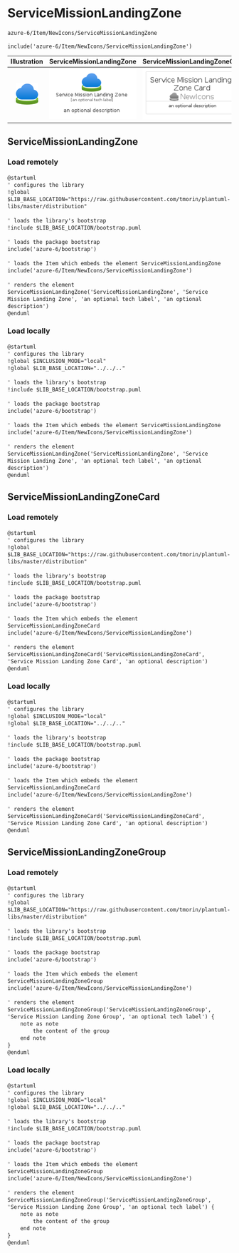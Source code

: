 # ServiceMissionLandingZone


```text
azure-6/Item/NewIcons/ServiceMissionLandingZone
```

```text
include('azure-6/Item/NewIcons/ServiceMissionLandingZone')
```



| Illustration | ServiceMissionLandingZone | ServiceMissionLandingZoneCard | ServiceMissionLandingZoneGroup |
| :---: | :---: | :---: | :---: |
| ![illustration for Illustration](../../../azure-6/Item/NewIcons/ServiceMissionLandingZone.png) | ![illustration for ServiceMissionLandingZone](../../../azure-6/Item/NewIcons/ServiceMissionLandingZone.Local.png) | ![illustration for ServiceMissionLandingZoneCard](../../../azure-6/Item/NewIcons/ServiceMissionLandingZoneCard.Local.png) | ![illustration for ServiceMissionLandingZoneGroup](../../../azure-6/Item/NewIcons/ServiceMissionLandingZoneGroup.Local.png) |




## ServiceMissionLandingZone

### Load remotely
```plantuml
@startuml
' configures the library
!global $LIB_BASE_LOCATION="https://raw.githubusercontent.com/tmorin/plantuml-libs/master/distribution"

' loads the library's bootstrap
!include $LIB_BASE_LOCATION/bootstrap.puml

' loads the package bootstrap
include('azure-6/bootstrap')

' loads the Item which embeds the element ServiceMissionLandingZone
include('azure-6/Item/NewIcons/ServiceMissionLandingZone')

' renders the element
ServiceMissionLandingZone('ServiceMissionLandingZone', 'Service Mission Landing Zone', 'an optional tech label', 'an optional description')
@enduml
```

### Load locally
```plantuml
@startuml
' configures the library
!global $INCLUSION_MODE="local"
!global $LIB_BASE_LOCATION="../../.."

' loads the library's bootstrap
!include $LIB_BASE_LOCATION/bootstrap.puml

' loads the package bootstrap
include('azure-6/bootstrap')

' loads the Item which embeds the element ServiceMissionLandingZone
include('azure-6/Item/NewIcons/ServiceMissionLandingZone')

' renders the element
ServiceMissionLandingZone('ServiceMissionLandingZone', 'Service Mission Landing Zone', 'an optional tech label', 'an optional description')
@enduml
```

## ServiceMissionLandingZoneCard

### Load remotely
```plantuml
@startuml
' configures the library
!global $LIB_BASE_LOCATION="https://raw.githubusercontent.com/tmorin/plantuml-libs/master/distribution"

' loads the library's bootstrap
!include $LIB_BASE_LOCATION/bootstrap.puml

' loads the package bootstrap
include('azure-6/bootstrap')

' loads the Item which embeds the element ServiceMissionLandingZoneCard
include('azure-6/Item/NewIcons/ServiceMissionLandingZone')

' renders the element
ServiceMissionLandingZoneCard('ServiceMissionLandingZoneCard', 'Service Mission Landing Zone Card', 'an optional description')
@enduml
```

### Load locally
```plantuml
@startuml
' configures the library
!global $INCLUSION_MODE="local"
!global $LIB_BASE_LOCATION="../../.."

' loads the library's bootstrap
!include $LIB_BASE_LOCATION/bootstrap.puml

' loads the package bootstrap
include('azure-6/bootstrap')

' loads the Item which embeds the element ServiceMissionLandingZoneCard
include('azure-6/Item/NewIcons/ServiceMissionLandingZone')

' renders the element
ServiceMissionLandingZoneCard('ServiceMissionLandingZoneCard', 'Service Mission Landing Zone Card', 'an optional description')
@enduml
```

## ServiceMissionLandingZoneGroup

### Load remotely
```plantuml
@startuml
' configures the library
!global $LIB_BASE_LOCATION="https://raw.githubusercontent.com/tmorin/plantuml-libs/master/distribution"

' loads the library's bootstrap
!include $LIB_BASE_LOCATION/bootstrap.puml

' loads the package bootstrap
include('azure-6/bootstrap')

' loads the Item which embeds the element ServiceMissionLandingZoneGroup
include('azure-6/Item/NewIcons/ServiceMissionLandingZone')

' renders the element
ServiceMissionLandingZoneGroup('ServiceMissionLandingZoneGroup', 'Service Mission Landing Zone Group', 'an optional tech label') {
    note as note
        the content of the group
    end note
}
@enduml
```

### Load locally
```plantuml
@startuml
' configures the library
!global $INCLUSION_MODE="local"
!global $LIB_BASE_LOCATION="../../.."

' loads the library's bootstrap
!include $LIB_BASE_LOCATION/bootstrap.puml

' loads the package bootstrap
include('azure-6/bootstrap')

' loads the Item which embeds the element ServiceMissionLandingZoneGroup
include('azure-6/Item/NewIcons/ServiceMissionLandingZone')

' renders the element
ServiceMissionLandingZoneGroup('ServiceMissionLandingZoneGroup', 'Service Mission Landing Zone Group', 'an optional tech label') {
    note as note
        the content of the group
    end note
}
@enduml
```

